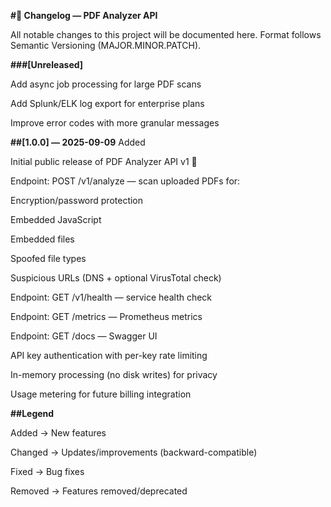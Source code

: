 **#📜 Changelog — PDF Analyzer API**

All notable changes to this project will be documented here.
Format follows Semantic Versioning
 (MAJOR.MINOR.PATCH).

**###[Unreleased]**

Add async job processing for large PDF scans

Add Splunk/ELK log export for enterprise plans

Improve error codes with more granular messages

**##[1.0.0] — 2025-09-09**
Added

Initial public release of PDF Analyzer API v1 🎉

Endpoint: POST /v1/analyze — scan uploaded PDFs for:

Encryption/password protection

Embedded JavaScript

Embedded files

Spoofed file types

Suspicious URLs (DNS + optional VirusTotal check)

Endpoint: GET /v1/health — service health check

Endpoint: GET /metrics — Prometheus metrics

Endpoint: GET /docs — Swagger UI

API key authentication with per-key rate limiting

In-memory processing (no disk writes) for privacy

Usage metering for future billing integration

**##Legend**

Added → New features

Changed → Updates/improvements (backward-compatible)

Fixed → Bug fixes

Removed → Features removed/deprecated
